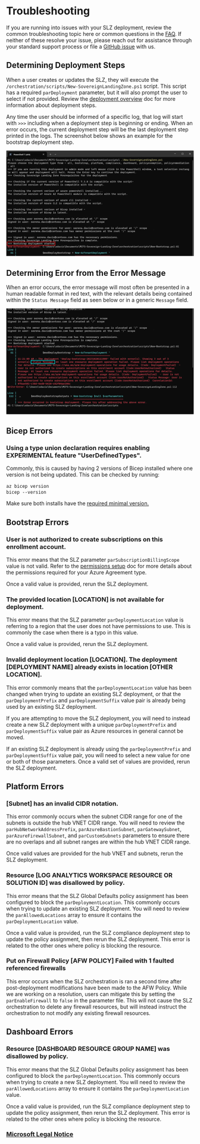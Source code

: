 # Troubleshooting

If you are running into issues with your SLZ deployment, review the common troubleshooting topic here or common questions in the [FAQ](./12-FAQ.md). If neither of these resolve your issue, please reach out for assistance through your standard support process or file a [GitHub issue](https://github.com/Azure/sovereign-landing-zone/issues) with us. 

## Determining Deployment Steps

When a user creates or updates the SLZ, they will execute the `/orchestration/scripts/New-SovereignLandingZone.ps1` script. This script has a required `parDeployment` parameter, but it will also prompt the user to select if not provided. Review the [deployment overview](./03-Deployment-Overview.md) doc for more information about deployment steps.
 
Any time the user should be informed of a specific log, that log will start with `>>>` including when a deployment step is beginning or ending. When an error occurs, the current deployment step will be the last deployment step printed in the logs. The screenshot below shows an example for the bootstrap deployment step.

![SLZ Deployment Step in Logs](images/determine-deployment-steps.png)

## Determining Error from the Error Message

When an error occurs, the error message will most often be presented in a human readable format in red text, with the relevant details being contained within the `Status Message` field as seen below or in a generic `Message` field.

![SLZ Error in Logs](images/determine-error-message.png)

## Bicep Errors

### Using a type union declaration requires enabling EXPERIMENTAL feature "UserDefinedTypes".

Commonly, this is caused by having 2 versions of Bicep installed where one version is not being updated. This can be checked by running:

```
az bicep version
bicep --version
```

Make sure both installs have the [required minimal version.](./05-Permissions-Tooling.md#tooling-required)

## Bootstrap Errors

### User is not authorized to create subscriptions on this enrollment account.

This error means that the SLZ parameter `parSubscriptionBillingScope` value is not valid. Refer to the [permissions setup](./05-Permissions-Tooling.md) doc for more details about the permissions required for your Azure Agreement type.

Once a valid value is provided, rerun the SLZ deployment.

### The provided location [LOCATION] is not available for deployment.

This error means that the SLZ parameter `parDeploymentLocation` value is referring to a region that the user does not have permissions to use. This is commonly the case when there is a typo in this value.

Once a valid value is provided, rerun the SLZ deployment.

### Invalid deployment location [LOCATION]. The deployment [DEPLOYMENT NAME] already exists in location [OTHER LOCATION].

This error commonly means that the `parDeploymentLocation` value has been changed when trying to update an existing SLZ deployment, or that the `parDeploymentPrefix` and `parDeploymentSuffix` value pair is already being used by an existing SLZ deployment.

If you are attempting to move the SLZ deployment, you will need to instead create a new SLZ deployment with a unique `parDeploymentPrefix` and `parDeploymentSuffix` value pair as Azure resources in general cannot be moved.

If an existing SLZ deployment is already using the `parDeploymentPrefix` and `parDeploymentSuffix` value pair, you will need to select a new value for one or both of those parameters. Once a valid set of values are provided, rerun the SLZ deployment.

## Platform Errors

### [Subnet] has an invalid CIDR notation.

This error commonly occurs when the subnet CIDR range for one of the subnets is outside the hub VNET CIDR range. You will need to review the `parHubNetworkAddressPrefix`, `parAzureBastionSubnet`, `parGatewaySubnet`, `parAzureFirewallSubnet`, and `parCustomSubnets` parameters to ensure there are no overlaps and all subnet ranges are within the hub VNET CIDR range.

Once valid values are provided for the hub VNET and subnets, rerun the SLZ deployment.

### Resource [LOG ANALYTICS WORKSPACE RESOURCE OR SOLUTION ID] was disallowed by policy.

This error means that the SLZ Global Defaults policy assignment has been configured to block the `parDeploymentLocation`. This commonly occurs when trying to update an existing SLZ deployment. You will need to review the `parAllowedLocations` array to ensure it contains the `parDeploymentLocation` value.

Once a valid value is provided, run the SLZ compliance deployment step to update the policy assignment, then rerun the SLZ deployment. This error is related to the other ones where policy is blocking the resource.

### Put on Firewall Policy [AFW POLICY] Failed with 1 faulted referenced firewalls

This error occurs when the SLZ orchestration is ran a second time after post-deployment modifications have been made to the AFW Policy. While we are working on a resolution, users can mitigate this by setting the `parEnableFirewall` to `false` in the parameter file. This will not cause the SLZ orchestration to delete any firewall resources, but will instead instruct the orchestration to not modify any existing firewall resources.

## Dashboard Errors

### Resource [DASHBOARD RESOURCE GROUP NAME] was disallowed by policy.

This error means that the SLZ Global Defaults policy assignment has been configured to block the `parDeploymentLocation`. This commonly occurs when trying to create a new SLZ deployment. You will need to review the `parAllowedLocations` array to ensure it contains the `parDeploymentLocation` value.

Once a valid value is provided, run the SLZ compliance deployment step to update the policy assignment, then rerun the SLZ deployment. This error is related to the other ones where policy is blocking the resource.

### [Microsoft Legal Notice](./NOTICE.md)
